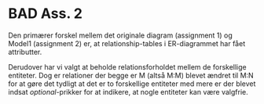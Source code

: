 # BAD Ass. 2

Den primærer forskel mellem det originale diagram (assignment 1) og Model1 (assignment 2) er, at relationship-tables i ER-diagrammet har fået attributter.

Derudover har vi valgt at beholde relationsforholdet mellem de forskellige entiteter. Dog er relationer der begge er M (altså M:M) blevet ændret til M:N for at gøre det tydligt at det er to forskellige entiteter med mere er der blevet indsat _optional_-prikker for at indikere, at nogle entiteter kan være valgfrie.
